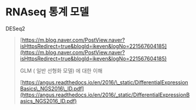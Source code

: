 # RNAseq 통계 모델

DESeq2

> [https://m.blog.naver.com/PostView.naver?isHttpsRedirect=true&blogId=ikeven&logNo=221567604185](https://m.blog.naver.com/PostView.naver?isHttpsRedirect=true&blogId=ikeven&logNo=221567604185)
>
> GLM \( 일반 선형화 모델\) 에 대한 이해
>
> [https://angus.readthedocs.io/en/2016/\_static/DifferentialExpressionBasics\_NGS2016\_ID.pdf](https://angus.readthedocs.io/en/2016/_static/DifferentialExpressionBasics_NGS2016_ID.pdf)

  






